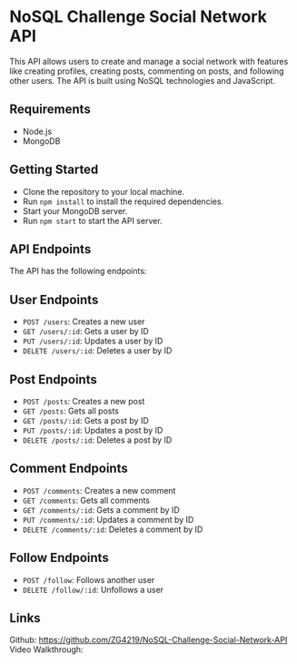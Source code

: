 # NoSQL Challenge Social Network API

This API allows users to create and manage a social network with features like creating profiles, creating posts, commenting on posts, and following other users. The API is built using NoSQL technologies and JavaScript.

## Requirements
- Node.js
- MongoDB

## Getting Started

- Clone the repository to your local machine.
- Run `npm install` to install the required dependencies.
- Start your MongoDB server.
- Run `npm start` to start the API server.

## API Endpoints

The API has the following endpoints:

## User Endpoints

- `POST /users`: Creates a new user
- `GET /users/:id`: Gets a user by ID
- `PUT /users/:id`: Updates a user by ID
- `DELETE /users/:id`: Deletes a user by ID

## Post Endpoints

- `POST /posts`: Creates a new post
- `GET /posts`: Gets all posts
- `GET /posts/:id`: Gets a post by ID
- `PUT /posts/:id`: Updates a post by ID
- `DELETE /posts/:id`: Deletes a post by ID

## Comment Endpoints

- `POST /comments`: Creates a new comment
- `GET /comments`: Gets all comments
- `GET /comments/:id`: Gets a comment by ID
- `PUT /comments/:id`: Updates a comment by ID
- `DELETE /comments/:id`: Deletes a comment by ID

## Follow Endpoints

- `POST /follow`: Follows another user
- `DELETE /follow/:id`: Unfollows a user

## Links

Github: https://github.com/ZG4219/NoSQL-Challenge-Social-Network-API
Video Walkthrough: 